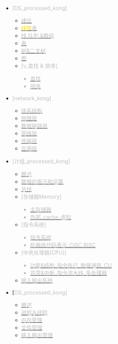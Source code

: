 
* <span style="color: silver;">[DS_processed_kong]
  * [<span style="color: silver;">绪论</span>](./DS_processed_kong/绪论_processed_processed.md)
  * [<span style="color: silver;"> <span style="color: Gold;">线性</span>表](./DS_processed_kong/线性表_processed_processed.md)
  * [<span style="color: silver;">栈 队列 &数组](./DS_processed_kong/栈%20队列%20&数组_processed_processed.md)
  * [<span style="color: silver;">串](./DS_processed_kong/串_processed_processed.md)
  * [<span style="color: silver;">树&二叉树](./DS_processed_kong/树&二叉树_processed_processed.md)
  * [<span style="color: silver;">图](./DS_processed_kong/图_processed_processed.md)
  * <span style="color: silver;">[v_查找 & 排序]
    * [<span style="color: silver;">查找](./DS_processed_kong/v_查找%20&%20排序/查找_processed_processed.md)
    * [<span style="color: silver;">排序](./DS_processed_kong/v_查找%20&%20排序/排序_processed_processed.md)
* <span style="color: silver;">[network_kong]
  * [<span style="color: silver;">体系结构](./network_kong/体系结构_processed_processed.md)
  * [<span style="color: silver;">物理层](./network_kong/物理层_processed_processed.md)
  * [<span style="color: silver;">数据链路层](./network_kong/数据链路层_processed_processed.md)
  * [<span style="color: silver;">网络层](./network_kong/网络层_processed_processed.md)
  * [<span style="color: silver;">传输层](./network_kong/传输层_processed_processed.md)
  * [<span style="color: silver;">应用层](./network_kong/应用层_processed_processed.md)

* <span style="color: silver;">[计组_processed_kong]
  * [<span style="color: silver;">概述](./计组_processed_kong/概述_processed_processed.md)
  * [<span style="color: silver;">数据的表示和运算](./计组_processed_kong/数据的表示和运算_processed_processed.md)
  * [<span style="color: silver;">总线](./计组_processed_kong/总线_processed_processed.md)
  * <span style="color: silver;">[存储器Memory]
    * [<span style="color: silver;">主存储器](./计组_processed_kong/存储器Memory/主memory_processed_processed.md)
    * [<span style="color: silver;">外部_cache_虚拟](./计组_processed_kong/存储器Memory/外部_cache_虚拟_processed_processed.md)
  * <span style="color: silver;">[指令系统]
    * [<span style="color: silver;">指令系统](./计组_processed_kong/指令系统/指令系统_processed_processed.md)
    * [<span style="color: silver;">机器级代码表示_CISC RISC](./计组_processed_kong/指令系统/机器级代码表示_CISC%20RISC_processed_processed.md)
  * <span style="color: silver;">[中央处理器(CPU)]
    * [<span style="color: silver;">功能&结构_指令执行_数据通路_CU](./计组_processed_kong/中央处理器CPU/功能&结构_指令执行_数据通路_CU_processed_processed.md)
    * [<span style="color: silver;">异常&中断_指令流水线_多处理器](./计组_processed_kong/中央处理器CPU/异常&中断_指令流水线_多处理器_processed_processed.md)
  * [<span style="color: silver;">输入输出系统](./计组_processed_kong/输入输出系统_processed_processed.md)
  
* [<span style="color: silver;">OS_processed_kong]
  * [<span style="color: silver;"> <span style="color: silver;">概述</span>](./OS_processed_kong/概述_processed_processed.md)
  * [<span style="color: silver;">进程与线程](./OS_processed_kong/进程与线程_processed_processed.md)
  * [<span style="color: silver;">内存管理](./OS_processed_kong/内存管理_processed_processed.md)
  * [<span style="color: silver;">文件管理](./OS_processed_kong/文件管理_processed_processed.md)
  * [<span style="color: silver;">输入输出管理](./OS_processed_kong/输入输出管理_processed_processed.md)




